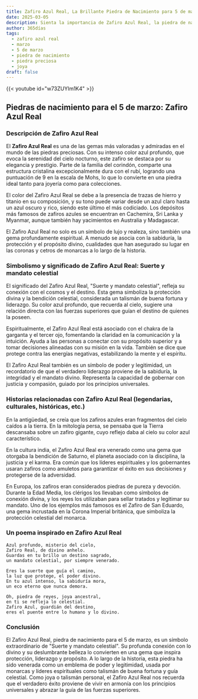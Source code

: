 ```yaml
---
title: Zafiro Azul Real, La Brillante Piedra de Nacimiento para 5 de marzo
date: 2025-03-05
description: Sienta la importancia de Zafiro Azul Real, la piedra de nacimiento de 5 de marzo que simboliza Suerte y mandato celestial. Deje que su belleza y significado iluminen su día.
author: 365días
tags:
  - zafiro azul real
  - marzo
  - 5 de marzo
  - piedra de nacimiento
  - piedra preciosa
  - joya
draft: false
---
```


{{< youtube id="w73ZUYIm1K4" >}}

## Piedras de nacimiento para el 5 de marzo: Zafiro Azul Real

### Descripción de Zafiro Azul Real

El **Zafiro Azul Real** es una de las gemas más valoradas y admiradas en el mundo de las piedras preciosas. Con su intenso color azul profundo, que evoca la serenidad del cielo nocturno, este zafiro se destaca por su elegancia y prestigio. Parte de la familia del corindón, comparte una estructura cristalina excepcionalmente dura con el rubí, logrando una puntuación de 9 en la escala de Mohs, lo que lo convierte en una piedra ideal tanto para joyería como para colecciones.

El color del Zafiro Azul Real se debe a la presencia de trazas de hierro y titanio en su composición, y su tono puede variar desde un azul claro hasta un azul oscuro y rico, siendo este último el más codiciado. Los depósitos más famosos de zafiros azules se encuentran en Cachemira, Sri Lanka y Myanmar, aunque también hay yacimientos en Australia y Madagascar.

El Zafiro Azul Real no solo es un símbolo de lujo y realeza, sino también una gema profundamente espiritual. A menudo se asocia con la sabiduría, la protección y el propósito divino, cualidades que han asegurado su lugar en las coronas y cetros de monarcas a lo largo de la historia.

### Simbolismo y significado de Zafiro Azul Real: Suerte y mandato celestial

El significado del Zafiro Azul Real, "Suerte y mandato celestial", refleja su conexión con el cosmos y el destino. Esta gema simboliza la protección divina y la bendición celestial, considerada un talismán de buena fortuna y liderazgo. Su color azul profundo, que recuerda al cielo, sugiere una relación directa con las fuerzas superiores que guían el destino de quienes la poseen.

Espiritualmente, el Zafiro Azul Real está asociado con el chakra de la garganta y el tercer ojo, fomentando la claridad en la comunicación y la intuición. Ayuda a las personas a conectar con su propósito superior y a tomar decisiones alineadas con su misión en la vida. También se dice que protege contra las energías negativas, estabilizando la mente y el espíritu.

El Zafiro Azul Real también es un símbolo de poder y legitimidad, un recordatorio de que el verdadero liderazgo proviene de la sabiduría, la integridad y el mandato divino. Representa la capacidad de gobernar con justicia y compasión, guiado por los principios universales.

### Historias relacionadas con Zafiro Azul Real (legendarias, culturales, históricas, etc.)

En la antigüedad, se creía que los zafiros azules eran fragmentos del cielo caídos a la tierra. En la mitología persa, se pensaba que la Tierra descansaba sobre un zafiro gigante, cuyo reflejo daba al cielo su color azul característico.

En la cultura india, el Zafiro Azul Real era venerado como una gema que otorgaba la bendición de Saturno, el planeta asociado con la disciplina, la justicia y el karma. Era común que los líderes espirituales y los gobernantes usaran zafiros como amuletos para garantizar el éxito en sus decisiones y protegerse de la adversidad.

En Europa, los zafiros eran considerados piedras de pureza y devoción. Durante la Edad Media, los clérigos los llevaban como símbolos de conexión divina, y los reyes los utilizaban para sellar tratados y legitimar su mandato. Uno de los ejemplos más famosos es el Zafiro de San Eduardo, una gema incrustada en la Corona Imperial británica, que simboliza la protección celestial del monarca.

### Un poema inspirado en Zafiro Azul Real

```
Azul profundo, misterio del cielo,  
Zafiro Real, de divino anhelo.  
Guardas en tu brillo un destino sagrado,  
un mandato celestial, por siempre venerado.  

Eres la suerte que guía el camino,  
la luz que protege, el poder divino.  
En tu azul intenso, la sabiduría mora,  
un eco eterno que nunca demora.  

Oh, piedra de reyes, joya ancestral,  
en ti se refleja lo celestial.  
Zafiro Azul, guardián del destino,  
eres el puente entre lo humano y lo divino.
```

### Conclusión

El Zafiro Azul Real, piedra de nacimiento para el 5 de marzo, es un símbolo extraordinario de "Suerte y mandato celestial". Su profunda conexión con lo divino y su deslumbrante belleza lo convierten en una gema que inspira protección, liderazgo y propósito. A lo largo de la historia, esta piedra ha sido venerada como un emblema de poder y legitimidad, usada por monarcas y líderes espirituales como talismán de buena fortuna y guía celestial. Como joya o talismán personal, el Zafiro Azul Real nos recuerda que el verdadero éxito proviene de vivir en armonía con los principios universales y abrazar la guía de las fuerzas superiores.